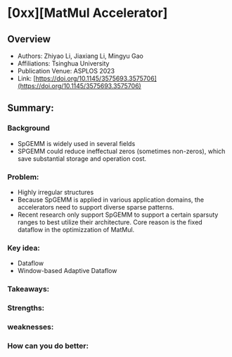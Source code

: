 # [0xx][MatMul Accelerator]
## Overview
* Authors: Zhiyao Li, Jiaxiang Li, Mingyu Gao
* Affiliations: Tsinghua University
* Publication Venue: ASPLOS 2023
* Link: [https://doi.org/10.1145/3575693.3575706](https://doi.org/10.1145/3575693.3575706)
## Summary: 
### Background
- SpGEMM is widely used in several fields
- SPGEMM could reduce ineffectual zeros (sometimes non-zeros), which save substantial storage and operation cost.
### Problem:
- Highly irregular structures
- Because SpGEMM is applied in various application domains, the accelerators need to support diverse sparse patterns. 
- Recent research only support SpGEMM to support a certain sparsuty ranges to best utilize their architecture. Core reason is the fixed dataflow in the optimizzation of MatMul.
### Key idea: 
- Dataflow
- Window-based Adaptive Dataflow

### Takeaways: 
### Strengths: 
### weaknesses: 
### How can you do better:
